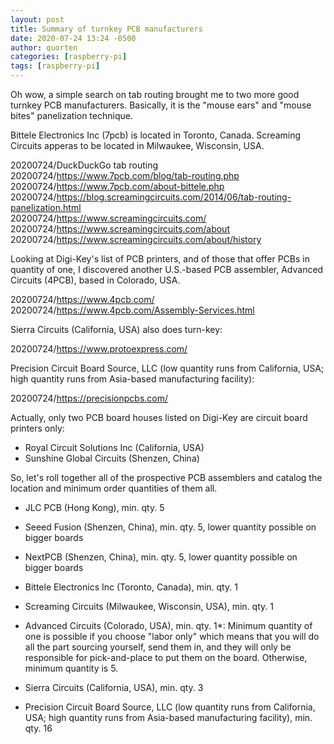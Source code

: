 ```yaml
---
layout: post
title: Summary of turnkey PCB manufacturers
date: 2020-07-24 13:24 -0500
author: quorten
categories: [raspberry-pi]
tags: [raspberry-pi]
---
```


Oh wow, a simple search on tab routing brought me to two more good
turnkey PCB manufacturers.  Basically, it is the "mouse ears" and
"mouse bites" panelization technique.

Bittele Electronics Inc (7pcb) is located in Toronto, Canada.
Screaming Circuits apperas to be located in Milwaukee, Wisconsin, USA.

20200724/DuckDuckGo tab routing  
20200724/https://www.7pcb.com/blog/tab-routing.php  
20200724/https://www.7pcb.com/about-bittele.php  
20200724/https://blog.screamingcircuits.com/2014/06/tab-routing-panelization.html  
20200724/https://www.screamingcircuits.com/  
20200724/https://www.screamingcircuits.com/about  
20200724/https://www.screamingcircuits.com/about/history

Looking at Digi-Key's list of PCB printers, and of those that offer
PCBs in quantity of one, I discovered another U.S.-based PCB
assembler, Advanced Circuits (4PCB), based in Colorado, USA.

20200724/https://www.4pcb.com/  
20200724/https://www.4pcb.com/Assembly-Services.html

Sierra Circuits (California, USA) also does turn-key:

20200724/https://www.protoexpress.com/

<!-- more -->

Precision Circuit Board Source, LLC (low quantity runs from
California, USA; high quantity runs from Asia-based manufacturing
facility):

20200724/https://precisionpcbs.com/

Actually, only two PCB board houses listed on Digi-Key are circuit
board printers only:

* Royal Circuit Solutions Inc (California, USA)
* Sunshine Global Circuits (Shenzen, China)

So, let's roll together all of the prospective PCB assemblers and
catalog the location and minimum order quantities of them all.

* JLC PCB (Hong Kong), min. qty. 5

* Seeed Fusion (Shenzen, China), min. qty. 5, lower quantity possible
  on bigger boards

* NextPCB (Shenzen, China), min. qty. 5, lower quantity possible on
  bigger boards

* Bittele Electronics Inc (Toronto, Canada), min. qty. 1

* Screaming Circuits (Milwaukee, Wisconsin, USA), min. qty. 1

* Advanced Circuits (Colorado, USA), min. qty. 1*: Minimum quantity of
  one is possible if you choose "labor only" which means that you will
  do all the part sourcing yourself, send them in, and they will only
  be responsible for pick-and-place to put them on the board.
  Otherwise, minimum quantity is 5.

* Sierra Circuits (California, USA), min. qty. 3

* Precision Circuit Board Source, LLC (low quantity runs from
  California, USA; high quantity runs from Asia-based manufacturing
  facility), min. qty. 16
